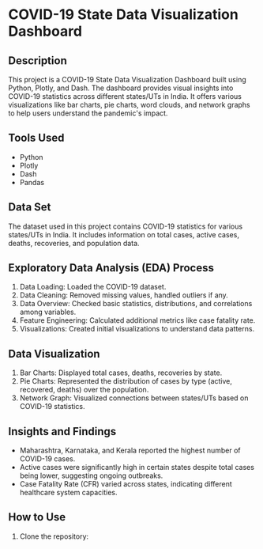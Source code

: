 # COVID-19 State Data Visualization Dashboard

## Description

This project is a COVID-19 State Data Visualization Dashboard built using Python, Plotly, and Dash. The dashboard provides visual insights into COVID-19 statistics across different states/UTs in India. It offers various visualizations like bar charts, pie charts, word clouds, and network graphs to help users understand the pandemic's impact.

## Tools Used

- Python
- Plotly
- Dash
- Pandas

## Data Set

The dataset used in this project contains COVID-19 statistics for various states/UTs in India. It includes information on total cases, active cases, deaths, recoveries, and population data.

## Exploratory Data Analysis (EDA) Process

1. Data Loading: Loaded the COVID-19 dataset.
2. Data Cleaning: Removed missing values, handled outliers if any.
3. Data Overview: Checked basic statistics, distributions, and correlations among variables.
4. Feature Engineering: Calculated additional metrics like case fatality rate.
5. Visualizations: Created initial visualizations to understand data patterns.

## Data Visualization

1. Bar Charts: Displayed total cases, deaths, recoveries by state.
2. Pie Charts: Represented the distribution of cases by type (active, recovered, deaths) over the population.
3. Network Graph: Visualized connections between states/UTs based on COVID-19 statistics.

## Insights and Findings

- Maharashtra, Karnataka, and Kerala reported the highest number of COVID-19 cases.
- Active cases were significantly high in certain states despite total cases being lower, suggesting ongoing outbreaks.
- Case Fatality Rate (CFR) varied across states, indicating different healthcare system capacities.

## How to Use

1. Clone the repository:
   ```bash
   
